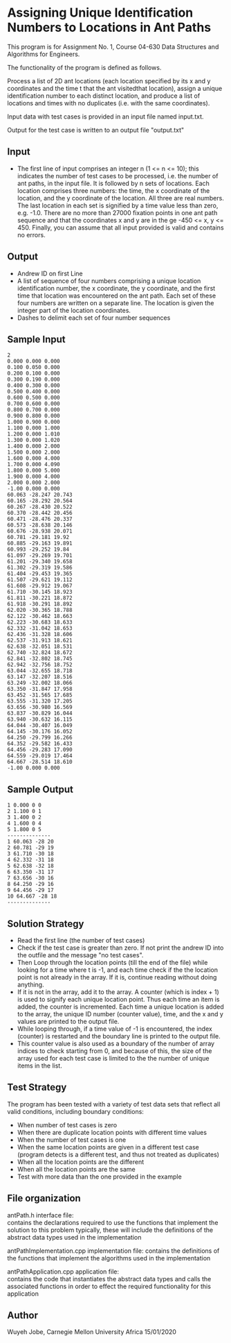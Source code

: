 # Assigning Unique Identification Numbers to Locations in Ant Paths

 This program is for Assignment No. 1, Course 04-630 Data Structures and Algorithms for Engineers. 

   The functionality of the program is defined as follows.
   
   Process a list of 2D ant locations (each location specified by its x and y coordinates and the time
   t that the ant visitedthat location), assign a unique identification number to each distinct location,
   and produce a list of locations and times with no duplicates (i.e. with the same coordinates).

   Input data with test cases is provided in an input file named input.txt.  

   Output for the test case is written to an output file "output.txt"



   Input
   -----

   - The first line of input comprises an integer n (1 <= n <= 10); this indicates the number of test
   cases to be processed, i.e. the number of ant paths, in the input file. It is followed by n sets of 
   locations. Each location comprises three numbers: the time, the x coordinate of the location,
   and the y coordinate of the location. All three are real numbers. The last location in each set is
   signified by a time value less than zero, e.g. -1.0. There are no more than 27000 fixation points
   in one ant path sequence and that the coordinates x and y are in the ge -450 <= x, y <= 450. Finally,
   you can assume that all input provided is valid and contains no errors.


   Output
   ------

   - Andrew ID on first Line
   - A list of sequence of four numbers comprising a unique location identification number, the x coordinate,
   the y coordinate, and the first time that location was encountered on the ant path. Each set of these
   four numbers are written on a separate line. The location is given the integer part of the location
   coordinates.
   - Dashes to delimit each set of four number sequences
 

   Sample Input
   ------------
   
	2
	0.000 0.000 0.000
	0.100 0.050 0.000
	0.200 0.100 0.000
	0.300 0.190 0.000
	0.400 0.300 0.000
	0.500 0.400 0.000
	0.600 0.500 0.000
	0.700 0.600 0.000
	0.800 0.700 0.000
	0.900 0.800 0.000
	1.000 0.900 0.000
	1.100 0.000 1.000
	1.200 0.000 1.010
	1.300 0.000 1.020
	1.400 0.000 2.000
	1.500 0.000 2.000
	1.600 0.000 4.000
	1.700 0.000 4.090
	1.800 0.000 5.000
	1.900 0.000 4.000
	2.000 0.000 2.000
	-1.00 0.000 0.000
	60.063 -28.247 20.743
	60.165 -28.292 20.564
	60.267 -28.430 20.522
	60.370 -28.442 20.456
	60.471 -28.476 20.337
	60.573 -28.638 20.146
	60.676 -28.938 20.071
	60.781 -29.181 19.92
	60.885 -29.163 19.891
	60.993 -29.252 19.84
	61.097 -29.269 19.701
	61.201 -29.340 19.658
	61.302 -29.319 19.586
	61.404 -29.453 19.365
	61.507 -29.621 19.112
	61.608 -29.912 19.067
	61.710 -30.145 18.923
	61.811 -30.221 18.872
	61.918 -30.291 18.892
	62.020 -30.365 18.788
	62.122 -30.462 18.663
	62.223 -30.683 18.633
	62.332 -31.042 18.653
	62.436 -31.328 18.606
	62.537 -31.913 18.621
	62.638 -32.051 18.531
	62.740 -32.824 18.672
	62.841 -32.802 18.745
	62.942 -32.756 18.752
	63.044 -32.655 18.718
	63.147 -32.207 18.516
	63.249 -32.002 18.066
	63.350 -31.847 17.958
	63.452 -31.565 17.685
	63.555 -31.320 17.205
	63.656 -30.980 16.569
	63.837 -30.829 16.044
	63.940 -30.632 16.115
	64.044 -30.407 16.049
	64.145 -30.176 16.052
	64.250 -29.799 16.266
	64.352 -29.582 16.433
	64.456 -29.283 17.090
	64.559 -29.019 17.464
	64.667 -28.514 18.610
	-1.00 0.000 0.000


   Sample Output
   -------------

	1 0.000 0 0
	2 1.100 0 1
	3 1.400 0 2
	4 1.600 0 4
	5 1.800 0 5
	--------------
	1 60.063 -28 20
	2 60.781 -29 19
	3 61.710 -30 18
	4 62.332 -31 18
	5 62.638 -32 18
	6 63.350 -31 17
	7 63.656 -30 16
	8 64.250 -29 16
	9 64.456 -29 17
	10 64.667 -28 18
	--------------


   Solution Strategy
   -----------------
   - Read the first line (the number of test cases)
   - Check if the test case is greater than zero. If not print the andrew ID into the outfile and the message "no test cases".
   - Then Loop through the location points (till the end of the file) while looking for a time
      where t is -1, and each time check if the the location point is not already in the array. If it is, continue reading without
	  doing anything. 
   - If it is not in the array, add it to the array. A counter (which is index + 1) is used to signify each unique location point. Thus each time an item
      is added, the counter is incremented. Each time a unique location is added to the array, the unique ID number (counter value), time, and
	  the x and y values are printed to the output file. 
   - While looping through, if a time value of -1 is encountered, the index (counter) is restarted and the boundary line is printed to the output file.
   - This counter value is also used as a boundary of the number of array indices to check starting from 0, and because of this, the size of the array
	  used for each test case is limited to the the number of unique items in the list.


   Test Strategy
   -------------

   The program has been tested with a variety of test data sets that reflect all valid conditions, including boundary conditions:

   - When number of test cases is zero
   - When there are duplicate location points with different time values
   - When the number of test cases is one
   - When the same location points are given in a different test case (program detects is a different test, and thus not treated as duplicates)
   - When all the location points are the different
   - When all the location points are the same
   - Test with more data than the one provided in the example



   File organization
   -----------------

   antPath.h                  interface file:      
                              contains the declarations required to use the functions that implement the solution to this problem
                              typically, these will include the definitions of the abstract data types used in the implementation

   antPathImplementation.cpp  implementation file: 
                              contains the definitions of the functions that implement the algorithms used in the implementation
 
   antPathApplication.cpp     application file:    
                              contains the code that instantiates the abstract data types and calls the associated functions
                              in order to effect the required functionality for this application


   Author
   ------

   Wuyeh Jobe, Carnegie Mellon University Africa
   15/01/2020
